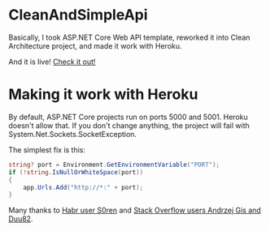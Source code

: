 # CleanAndSimpleApi

Basically, I took ASP.NET Core Web API template, reworked it into Clean Architecture project, and made it work with Heroku.

And it is live! [Check it out!](https://clean-and-simple-api.herokuapp.com/index.html)

# Making it work with Heroku

By default, ASP.NET Core projects run on ports 5000 and 5001. Heroku doesn't allow that. If you don't change anything, the project will fail with System.Net.Sockets.SocketException.

The simplest fix is this:
```C#
string? port = Environment.GetEnvironmentVariable("PORT");
if (!string.IsNullOrWhiteSpace(port))
{
    app.Urls.Add("http://*:" + port);
}
```

Many thanks to [Habr user S0ren](https://habr.com/ru/post/450904/) and [Stack Overflow users Andrzej Gis and Duu82](https://stackoverflow.com/questions/59434242/asp-net-core-gives-system-net-sockets-socketexception-error-on-heroku).
